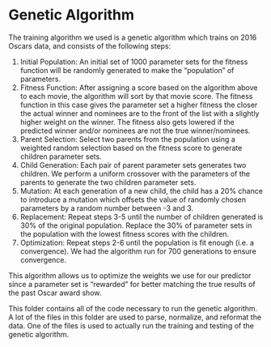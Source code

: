 # Genetic Algorithm
The training algorithm we used is a genetic algorithm which trains on 2016 Oscars data, and consists of the following steps:
1.	Initial Population: An initial set of 1000 parameter sets for the fitness function will be randomly generated to make the “population” of parameters.
2.	Fitness Function: After assigning a score based on the algorithm above to each movie, the algorithm will sort by that movie score. The fitness function in this case gives the parameter set a higher fitness the closer the actual winner and nominees are to the front of the list with a slightly higher weight on the winner. The fitness also gets lowered if the predicted winner and/or nominees are not the true winner/nominees.
3.	Parent Selection:  Select two parents from the population using a weighted random selection based on the fitness score to generate children parameter sets.
4.	Child Generation: Each pair of parent parameter sets generates two children. We perform a uniform crossover with the parameters of the parents to generate the two children parameter sets.
5.	Mutation: At each generation of a new child, the child has a 20% chance to introduce a mutation which offsets the value of randomly chosen parameters by a random number between -3 and 3.
6.	Replacement: Repeat steps 3-5 until the number of children generated is 30% of the original population. Replace the 30% of parameter sets in the population with the lowest fitness scores with the children.
7.	Optimization: Repeat steps 2-6 until the population is fit enough (i.e. a convergence). We had the algorithm run for 700 generations to ensure convergence.
 
This algorithm allows us to optimize the weights we use for our predictor since a parameter set is “rewarded” for better matching the true results of the past Oscar award show.

This folder contains all of the code necessary to run the genetic algorithm. A lot of the files in this folder are used to parse, normalize, and reformat the data. One of the files is used to actually run the training and testing of the genetic algorithm.  

